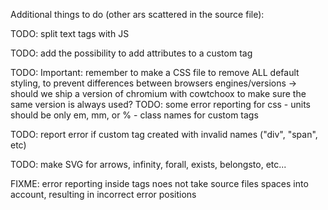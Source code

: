 
Additional things to do (other ars scattered in the source file):

TODO: split text tags with JS

TODO: add the possibility to add attributes to a custom tag

TODO: Important: remember to make a CSS file to remove ALL default styling, to prevent differences between browsers engines/versions
      -> should we ship a version of chromium with cowtchoox to make sure the same version is always used?
TODO: some error reporting for css
    - units should be only em, mm, or %
    - class names for custom tags

TODO: report error if custom tag created with invalid names ("div", "span", etc)

TODO: make SVG for arrows, infinity, forall, exists, belongsto, etc...

FIXME: error reporting inside tags noes not take source files spaces into account, resulting in incorrect error positions

